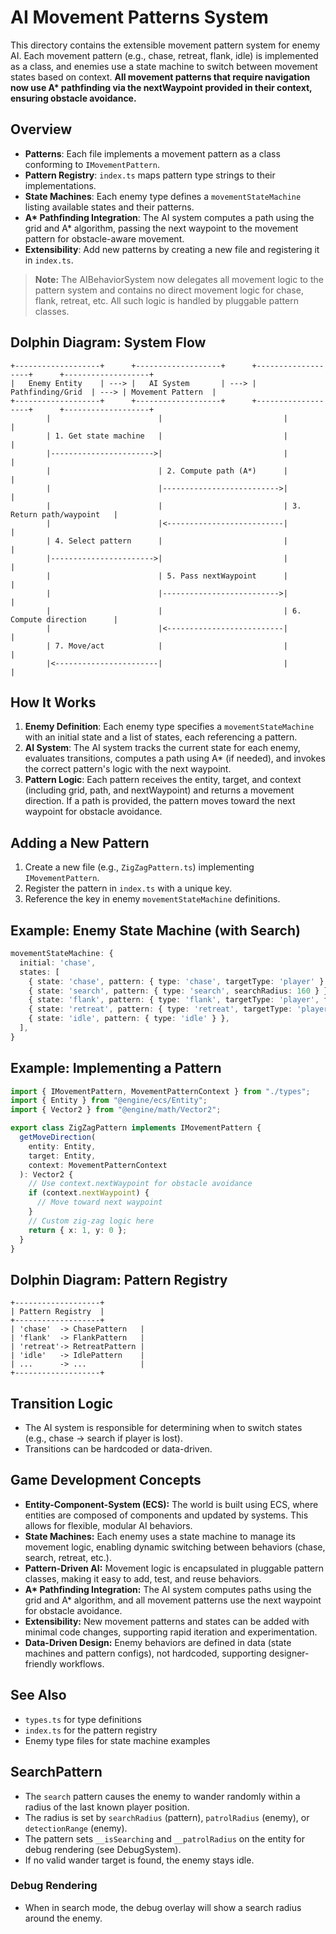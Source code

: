 # AI Movement Patterns System

This directory contains the extensible movement pattern system for enemy AI. Each movement pattern (e.g., chase, retreat, flank, idle) is implemented as a class, and enemies use a state machine to switch between movement states based on context. **All movement patterns that require navigation now use A\* pathfinding via the nextWaypoint provided in their context, ensuring obstacle avoidance.**

## Overview

- **Patterns**: Each file implements a movement pattern as a class conforming to `IMovementPattern`.
- **Pattern Registry**: `index.ts` maps pattern type strings to their implementations.
- **State Machines**: Each enemy type defines a `movementStateMachine` listing available states and their patterns.
- **A\* Pathfinding Integration**: The AI system computes a path using the grid and A\* algorithm, passing the next waypoint to the movement pattern for obstacle-aware movement.
- **Extensibility**: Add new patterns by creating a new file and registering it in `index.ts`.

> **Note:** The AIBehaviorSystem now delegates all movement logic to the pattern system and contains no direct movement logic for chase, flank, retreat, etc. All such logic is handled by pluggable pattern classes.

## Dolphin Diagram: System Flow

```
+-------------------+      +-------------------+      +-------------------+      +-------------------+
|   Enemy Entity    | ---> |   AI System       | ---> | Pathfinding/Grid  | ---> | Movement Pattern  |
+-------------------+      +-------------------+      +-------------------+      +-------------------+
        |                        |                           |                           |
        | 1. Get state machine   |                           |                           |
        |----------------------->|                           |                           |
        |                        | 2. Compute path (A*)      |                           |
        |                        |-------------------------->|                           |
        |                        |                           | 3. Return path/waypoint   |
        |                        |<--------------------------|                           |
        | 4. Select pattern      |                           |                           |
        |----------------------->|                           |                           |
        |                        | 5. Pass nextWaypoint      |                           |
        |                        |-------------------------->|                           |
        |                        |                           | 6. Compute direction      |
        |                        |<--------------------------|                           |
        | 7. Move/act            |                           |                           |
        |<-----------------------|                           |                           |
```

## How It Works

1. **Enemy Definition**: Each enemy type specifies a `movementStateMachine` with an initial state and a list of states, each referencing a pattern.
2. **AI System**: The AI system tracks the current state for each enemy, evaluates transitions, computes a path using A\* (if needed), and invokes the correct pattern's logic with the next waypoint.
3. **Pattern Logic**: Each pattern receives the entity, target, and context (including grid, path, and nextWaypoint) and returns a movement direction. If a path is provided, the pattern moves toward the next waypoint for obstacle avoidance.

## Adding a New Pattern

1. Create a new file (e.g., `ZigZagPattern.ts`) implementing `IMovementPattern`.
2. Register the pattern in `index.ts` with a unique key.
3. Reference the key in enemy `movementStateMachine` definitions.

## Example: Enemy State Machine (with Search)

```typescript
movementStateMachine: {
  initial: 'chase',
  states: [
    { state: 'chase', pattern: { type: 'chase', targetType: 'player' } },
    { state: 'search', pattern: { type: 'search', searchRadius: 160 } },
    { state: 'flank', pattern: { type: 'flank', targetType: 'player', flankWeight: 0.4 } },
    { state: 'retreat', pattern: { type: 'retreat', targetType: 'player', idealDistance: 300, followThreshold: 400 } },
    { state: 'idle', pattern: { type: 'idle' } },
  ],
}
```

## Example: Implementing a Pattern

```typescript
import { IMovementPattern, MovementPatternContext } from "./types";
import { Entity } from "@engine/ecs/Entity";
import { Vector2 } from "@engine/math/Vector2";

export class ZigZagPattern implements IMovementPattern {
  getMoveDirection(
    entity: Entity,
    target: Entity,
    context: MovementPatternContext
  ): Vector2 {
    // Use context.nextWaypoint for obstacle avoidance
    if (context.nextWaypoint) {
      // Move toward next waypoint
    }
    // Custom zig-zag logic here
    return { x: 1, y: 0 };
  }
}
```

## Dolphin Diagram: Pattern Registry

```
+-------------------+
| Pattern Registry  |
+-------------------+
| 'chase'  -> ChasePattern   |
| 'flank'  -> FlankPattern   |
| 'retreat'-> RetreatPattern |
| 'idle'   -> IdlePattern    |
| ...      -> ...            |
+-------------------+
```

## Transition Logic

- The AI system is responsible for determining when to switch states (e.g., chase → search if player is lost).
- Transitions can be hardcoded or data-driven.

## Game Development Concepts

- **Entity-Component-System (ECS):** The world is built using ECS, where entities are composed of components and updated by systems. This allows for flexible, modular AI behaviors.
- **State Machines:** Each enemy uses a state machine to manage its movement logic, enabling dynamic switching between behaviors (chase, search, retreat, etc.).
- **Pattern-Driven AI:** Movement logic is encapsulated in pluggable pattern classes, making it easy to add, test, and reuse behaviors.
- **A\* Pathfinding Integration:** The AI system computes paths using the grid and A\* algorithm, and all movement patterns use the next waypoint for obstacle avoidance.
- **Extensibility:** New movement patterns and states can be added with minimal code changes, supporting rapid iteration and experimentation.
- **Data-Driven Design:** Enemy behaviors are defined in data (state machines and pattern configs), not hardcoded, supporting designer-friendly workflows.

## See Also

- `types.ts` for type definitions
- `index.ts` for the pattern registry
- Enemy type files for state machine examples

## SearchPattern

- The `search` pattern causes the enemy to wander randomly within a radius of the last known player position.
- The radius is set by `searchRadius` (pattern), `patrolRadius` (enemy), or `detectionRange` (enemy).
- The pattern sets `__isSearching` and `__patrolRadius` on the entity for debug rendering (see DebugSystem).
- If no valid wander target is found, the enemy stays idle.

### Debug Rendering

- When in search mode, the debug overlay will show a search radius around the enemy.
